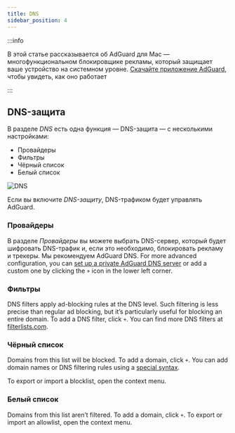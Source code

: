 ```yaml
---
title: DNS
sidebar_position: 4
---
```


:::info

В этой статье рассказывается об AdGuard для Mac — многофункциональном блокировщике рекламы, который защищает ваше устройство на системном уровне. [Скачайте приложение AdGuard](https://agrd.io/download-kb-adblock), чтобы увидеть, как оно работает

:::

## DNS-защита

В разделе _DNS_ есть одна функция — DNS-защита — с несколькими настройками:

- Провайдеры
- Фильтры
- Чёрный список
- Белый список

![DNS](https://cdn.adtidy.org/content/kb/ad_blocker/mac/dns.png)

Если вы включите _DNS-защиту_, DNS-трафиком будет управлять AdGuard.

### Провайдеры

В разделе _Провайдеры_ вы можете выбрать DNS-сервер, который будет шифровать DNS-трафик и, если это необходимо, блокировать рекламу и трекеры. Мы рекомендуем AdGuard DNS. For more advanced configuration, you can [set up a private AdGuard DNS server](https://adguard-dns.io/welcome.html) or add a custom one by clicking the `+` icon in the lower left corner.

### Фильтры

DNS filters apply ad-blocking rules at the DNS level. Such filtering is less precise than regular ad blocking, but it’s particularly useful for blocking an entire domain. To add a DNS filter, click `+`. You can find more DNS filters at [filterlists.com](https://filterlists.com/).

### Чёрный список

Domains from this list will be blocked. To add a domain, click `+`. You can add domain names or DNS filtering rules using a [special syntax](https://adguard-dns.io/kb/general/dns-filtering-syntax/).

To export or import a blocklist, open the context menu.

### Белый список

Domains from this list aren’t filtered. To add a domain, click `+`. To export or import an allowlist, open the context menu.
